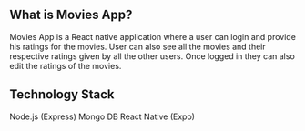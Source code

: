 ## What is Movies App?

Movies App is a React native application where a user can login and provide his ratings for the movies. User can also see all the movies and their respective ratings given by all the other users. Once logged in they can also edit the ratings of the movies.


## Technology Stack
Node.js (Express)
Mongo DB
React Native (Expo)
